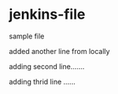 # jenkins-file

sample file

added another line from locally

adding second line.......

adding thrid line ...... 

